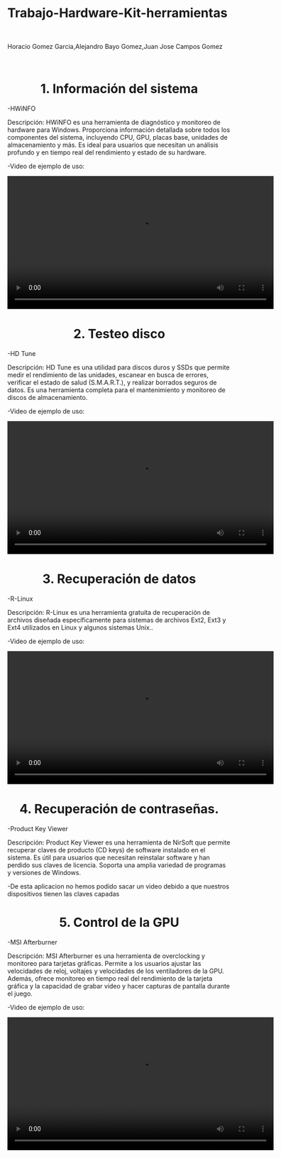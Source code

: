 # Trabajo-Hardware-Kit-herramientas

<br>
<p>Horacio Gomez Garcia,Alejandro Bayo Gomez,Juan Jose Campos Gomez</p>
<br>

<h1 align="center">1. Información del sistema<a name="Conclusiones"></a></h1>
<p>-HWiNFO</p>
<p>Descripción: HWiNFO es una herramienta de diagnóstico y monitoreo de hardware para Windows. Proporciona información detallada sobre todos los componentes del sistema, incluyendo CPU, GPU, placas base, unidades de almacenamiento y más. Es ideal para usuarios que necesitan un análisis profundo y en tiempo real del rendimiento y estado de su hardware.</p>
<a href="https://www.hwinfo.com/"></a>
<p>-Video de ejemplo de uso:</p>
<video src="https://github.com/HoracioGG/Trabajo-Hardware-Kit-herramientas/assets/165705848/8458c8cf-3cea-4823-b992-88f4aa11dbd1" controls width="600"></video>


<h1 align="center">2. Testeo disco</a></h1>
<p>-HD Tune</p>
<p>Descripción: HD Tune es una utilidad para discos duros y SSDs que permite medir el rendimiento de las unidades, escanear en busca de errores, verificar el estado de salud (S.M.A.R.T.), y realizar borrados seguros de datos. Es una herramienta completa para el mantenimiento y monitoreo de discos de almacenamiento.</p>
<a href="https://www.hdtune.com/"></a>
<p>-Video de ejemplo de uso:</p>
<video src="https://github.com/HoracioGG/Trabajo-Hardware-Kit-herramientas/assets/165705848/36f2e082-984f-477f-ba2e-41608aee4bf4" controls width="600"></video>

<h1 align="center">3. Recuperación de datos</a></h1>
<p>-R-Linux</p>
<p>Descripción: R-Linux es una herramienta gratuita de recuperación de archivos diseñada específicamente para sistemas de archivos Ext2, Ext3 y Ext4 utilizados en Linux y algunos sistemas Unix..</p>
<a href="https://www.r-studio.com/es/free-linux-recovery/Download.shtml"></a>
<p>-Video de ejemplo de uso:</p>
<video src="https://github.com/HoracioGG/Trabajo-Hardware-Kit-herramientas-Horacio-Juanjo-Alejandro-Bayo/assets/165705848/7e86934d-5dae-476f-bb39-dc7d75aec8b7" controls width="600"></video>


<h1 align="center">4. Recuperación de contraseñas.</a></h1>
<p>-Product Key Viewer</p>
<p>Descripción: Product Key Viewer es una herramienta de NirSoft que permite recuperar claves de producto (CD keys) de software instalado en el sistema. Es útil para usuarios que necesitan reinstalar software y han perdido sus claves de licencia. Soporta una amplia variedad de programas y versiones de Windows.</p>
<a href="https://www.nirsoft.net/utils/product_cd_key_viewer.html"></a>
<p>-De esta aplicacion no hemos podido sacar un video debido a que nuestros dispositivos tienen las claves capadas</p>


<h1 align="center">5. Control de la GPU</a></h1>
<p>-MSI Afterburner</p>
<p>Descripción: MSI Afterburner es una herramienta de overclocking y monitoreo para tarjetas gráficas. Permite a los usuarios ajustar las velocidades de reloj, voltajes y velocidades de los ventiladores de la GPU. Además, ofrece monitoreo en tiempo real del rendimiento de la tarjeta gráfica y la capacidad de grabar video y hacer capturas de pantalla durante el juego.</p>
<a href="https://www.msi.com/Landing/afterburner/graphics-cards"></a>
<p>-Video de ejemplo de uso:</p>
<video src="https://github.com/HoracioGG/Trabajo-Hardware-Kit-herramientas/assets/165705848/23f79322-ed4b-45f5-b4f2-cc7664c3073c" controls width="600"></video>





